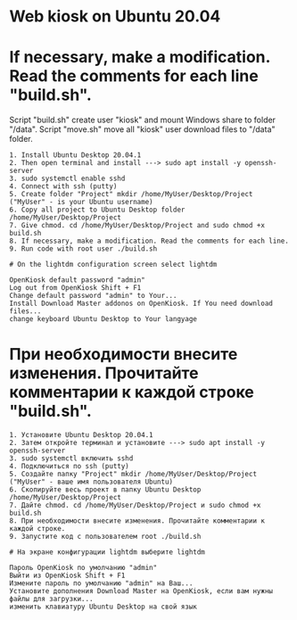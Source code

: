 # Web kiosk on Ubuntu 20.04
# If necessary, make a modification. Read the comments for each line "build.sh".

Script "build.sh" create user "kiosk" and mount Windows share to folder "/data". 
Script "move.sh" move all "kiosk" user download files to "/data" folder.

```
1. Install Ubuntu Desktop 20.04.1
2. Then open terminal and install ---> sudo apt install -y openssh-server
3. sudo systemctl enable sshd
4. Connect with ssh (putty)
5. Create folder "Project" mkdir /home/MyUser/Desktop/Project ("MyUser" - is your Ubuntu username)
6. Copy all project to Ubuntu Desktop folder /home/MyUser/Desktop/Project
7. Give chmod. cd /home/MyUser/Desktop/Project and sudo chmod +x build.sh
8. If necessary, make a modification. Read the comments for each line.
9. Run code with root user ./build.sh

# On the lightdm configuration screen select lightdm

OpenKiosk default password "admin"
Log out from OpenKiosk Shift + F1
Change default password "admin" to Your...
Install Download Master addonos on OpenKiosk. If You need download files...
change keyboard Ubuntu Desktop to Your langyage

```
# При необходимости внесите изменения. Прочитайте комментарии к каждой строке "build.sh".
```
1. Установите Ubuntu Desktop 20.04.1
2. Затем откройте терминал и установите ---> sudo apt install -y openssh-server
3. sudo systemctl включить sshd
4. Подключиться по ssh (putty)
5. Создайте папку "Project" mkdir /home/MyUser/Desktop/Project ("MyUser" - ваше имя пользователя Ubuntu)
6. Скопируйте весь проект в папку Ubuntu Desktop /home/MyUser/Desktop/Project
7. Дайте chmod. cd /home/MyUser/Desktop/Project и sudo chmod +x build.sh
8. При необходимости внесите изменения. Прочитайте комментарии к каждой строке.
9. Запустите код с пользователем root ./build.sh

# На экране конфигурации lightdm выберите lightdm

Пароль OpenKiosk по умолчанию "admin"
Выйти из OpenKiosk Shift + F1
Измените пароль по умолчанию "admin" на Ваш...
Установите дополнения Download Master на OpenKiosk, если вам нужны файлы для загрузки...
изменить клавиатуру Ubuntu Desktop на свой язык
```
